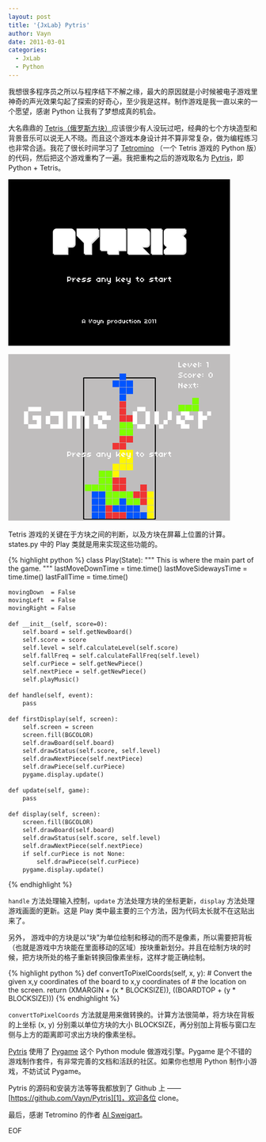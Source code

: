 ```yaml
---
layout: post
title: '{JxLab} Pytris'
author: Vayn
date: 2011-03-01
categories:
  - JxLab
  - Python
---
```


我想很多程序员之所以与程序结下不解之缘，最大的原因就是小时候被电子游戏里神奇的声光效果勾起了探索的好奇心，至少我是这样。制作游戏是我一直以来的一个愿望，感谢 Python 让我有了梦想成真的机会。

大名鼎鼎的 [Tetris（俄罗斯方块）](http://en.wikipedia.org/wiki/Tetris)应该很少有人没玩过吧，经典的七个方块造型和背景音乐可以说无人不晓。而且这个游戏本身设计并不算非常复杂，做为编程练习也非常合适。我花了很长时间学习了 [Tetromino](http://inventwithpython.com/tetromino.py) （一个 Tetris 游戏的 Python 版）的代码，然后把这个游戏重构了一遍。我把重构之后的游戏取名为 [Pytris][1]，即 Python + Tetris。

![Pytris](https://github.com/Vayn/Pytris/raw/master/asset/image/screenshot01.png)

![Pytris](https://github.com/Vayn/Pytris/raw/master/asset/image/screenshot02.png)

Tetris 游戏的关键在于方块之间的判断，以及方块在屏幕上位置的计算。states.py 中的 Play 类就是用来实现这些功能的。

{% highlight python %}
class Play(State):
    """
    This is where the main part of the game.
    """
    lastMoveDownTime     = time.time()
    lastMoveSidewaysTime = time.time()
    lastFallTime         = time.time()

    movingDown  = False
    movingLeft  = False
    movingRight = False

    def __init__(self, score=0):
        self.board = self.getNewBoard()
        self.score = score
        self.level = self.calculateLevel(self.score)
        self.fallFreq = self.calculateFallFreq(self.level)
        self.curPiece = self.getNewPiece()
        self.nextPiece = self.getNewPiece()
        self.playMusic()

    def handle(self, event):
        pass

    def firstDisplay(self, screen):
        self.screen = screen
        screen.fill(BGCOLOR)
        self.drawBoard(self.board)
        self.drawStatus(self.score, self.level)
        self.drawNextPiece(self.nextPiece)
        self.drawPiece(self.curPiece)
        pygame.display.update()

    def update(self, game):
        pass

    def display(self, screen):
        screen.fill(BGCOLOR)
        self.drawBoard(self.board)
        self.drawStatus(self.score, self.level)
        self.drawNextPiece(self.nextPiece)
        if self.curPiece is not None:
            self.drawPiece(self.curPiece)
        pygame.display.update()
{% endhighlight %}

`handle` 方法处理输入控制，`update` 方法处理方块的坐标更新，`display` 方法处理游戏画面的更新。这是 Play 类中最主要的三个方法，因为代码太长就不在这贴出来了。

另外， 游戏中的方块是以“块”为单位绘制和移动的而不是像素，所以需要把背板（也就是游戏中方块能在里面移动的区域）按块重新划分。并且在绘制方块的时候，把方块所处的格子重新转换回像素坐标，这样才能正确绘制。

{% highlight python %}
def convertToPixelCoords(self, x, y):
    # Convert the given x,y coordinates of the board to x,y coordinates of
    # the location on the screen.
    return (XMARGIN + (x * BLOCKSIZE)), ((BOARDTOP + (y * BLOCKSIZE)))
{% endhighlight %}

`convertToPixelCoords` 方法就是用来做转换的。计算方法很简单，将方块在背板的上坐标 (x, y) 分别乘以单位方块的大小 BLOCKSIZE，再分别加上背板与窗口左侧与上方的距离即可求出方块的像素坐标。

[Pytris][1] 使用了 [Pygame](http://www.pygame.org/) 这个 Python module 做游戏引擎。Pygame 是个不错的游戏制作套件，有非常完善的文档和活跃的社区。如果你也想用 Python 制作小游戏，不妨试试 Pygame。

Pytris 的源码和安装方法等等我都放到了 Github 上 —— [https://github.com/Vayn/Pytris][1]，欢迎各位 clone。

最后，感谢 Tetromino 的作者 [Al Sweigart](http://inventwithpython.com/blog)。

[1]:https://github.com/Vayn/Pytris

EOF
